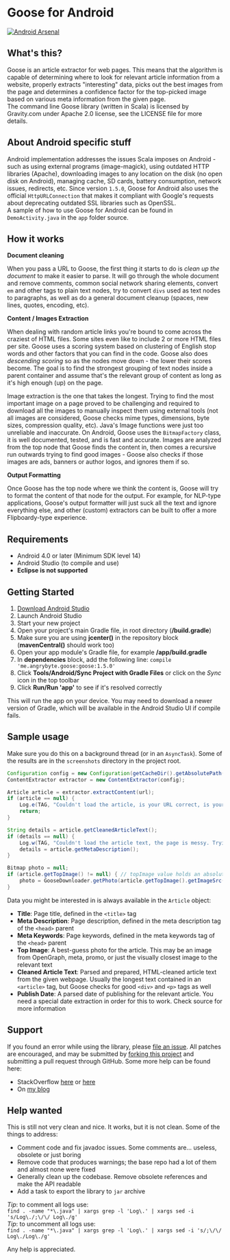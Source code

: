 Goose for Android
=================
[![Android Arsenal](https://img.shields.io/badge/Android%20Arsenal-goose-green.svg?style=true)](https://android-arsenal.com/details/1/4163)

What's this?
------------
Goose is an article extractor for web pages. This means that the algorithm is capable of determining where to look for relevant article information from a website, 
properly extracts "interesting" data, picks out the best images from the page and determines a confidence factor for the top-picked image based on various meta 
information from the given page.  
The command line Goose library (written in Scala) is licensed by Gravity.com under Apache 2.0 license, see the LICENSE file for more details.

About Android specific stuff
----------------------------
Android implementation addresses the issues Scala imposes on Android - such as using external programs (image-magick), using outdated HTTP libraries (Apache),
downloading images to any location on the disk (no open disk on Android), managing cache, SD cards, battery consumption, network issues, redirects, etc.
Since version `1.5.0`, Goose for Android also uses the official `HttpURLConnection` that makes it compliant with Google's requests about deprecating outdated
SSL libraries such as OpenSSL.  
A sample of how to use Goose for Android can be found in `DemoActivity.java` in the `app` folder source.

How it works
------------
**Document cleaning**

When you pass a URL to Goose, the first thing it starts to do is _clean up the document_ to make it easier to parse. It will go through the whole document and remove comments, common social network sharing elements, convert `em` and other tags to plain text nodes, try to convert `divs` used as text nodes to paragraphs, as well as do a general document cleanup (spaces, new lines, quotes, encoding, etc).

**Content / Images Extraction**

When dealing with random article links you're bound to come across the craziest of HTML files. Some sites even like to include 2 or more HTML files per site. Goose uses a scoring system based on clustering of English stop words and other factors that you can find in the code. Goose also does _descending scoring_ so as the nodes move down - the lower their scores become. The goal is to find the strongest grouping of text nodes inside a parent container and assume that's the relevant group of content as long as it's high enough (up) on the page.

Image extraction is the one that takes the longest. Trying to find the most important image on a page proved to be challenging and required to download all the images to manually inspect them using external tools (not all images are considered, Goose checks mime types, dimensions, byte sizes, compression quality, etc). Java's Image functions were just too unreliable and inaccurate. On Android, Goose uses the `BitmapFactory` class, it is well documented, tested, and is fast and accurate. Images are analyzed from the top node that Goose finds the content in, then comes a recursive run outwards trying to find good images - Goose also checks if those images are ads, banners or author logos, and ignores them if so.

**Output Formatting**

Once Goose has the top node where we think the content is, Goose will try to format the content of that node for the output. For example, for NLP-type applications, Goose's output formatter will just suck all the text and ignore everything else, and other (custom) extractors can be built to offer a more Flipboardy-type experience.

Requirements
------------
- Android 4.0 or later (Minimum SDK level 14)
- Android Studio (to compile and use)
- **Eclipse is not supported**

Getting Started
---------------
1. [Download Android Studio](http://developer.android.com/sdk/index.html)
2. Launch Android Studio
3. Start your new project
4. Open your project's main Gradle file, in root directory (**/build.gradle**)
5. Make sure you are using **jcenter()** in the repository block (**mavenCentral()** should work too)
6. Open your app module's Gradle file, for example **/app/build.gradle**
7. In **dependencies** block, add the following line: `compile 'me.angrybyte.goose:goose:1.5.0'`
8. Click **Tools/Android/Sync Project with Gradle Files** or click on the *Sync* icon in the top toolbar
9. Click **Run/Run 'app'** to see if it's resolved correctly

This will run the app on your device. You may need to download a newer version of Gradle, which will be available in the Android Studio UI if compile fails.

Sample usage
------------
Make sure you do this on a background thread (or in an `AsyncTask`). Some of the results are in the `screenshots` directory in the project root.
```java
Configuration config = new Configuration(getCacheDir().getAbsolutePath());
ContentExtractor extractor = new ContentExtractor(config);

Article article = extractor.extractContent(url);
if (article == null) {
    Log.e(TAG, "Couldn't load the article, is your URL correct, is your Internet working?");
    return;
}

String details = article.getCleanedArticleText();
if (details == null) {
    Log.w(TAG, "Couldn't load the article text, the page is messy. Trying with page description...");
    details = article.getMetaDescription();
}

Bitmap photo = null;
if (article.getTopImage() != null) { // topImage value holds an absolute URL
    photo = GooseDownloader.getPhoto(article.getTopImage().getImageSrc());
}
```

Data you might be interested in is always available in the `Article` object:
- **Title**: Page title, defined in the `<title>` tag
- **Meta Description**: Page description, defined in the meta description tag of the `<head>` parent
- **Meta Keywords**: Page keywords, defined in the meta keywords tag of the `<head>` parent
- **Top Image**: A best-guess photo for the article. This may be an image from OpenGraph, meta, promo, or just the visually closest image to the relevant text
- **Cleaned Article Text**: Parsed and prepared, HTML-cleaned article text from the given webpage. Usually the longest text contained in an `<article>` tag, but Goose checks for good `<div>` and `<p>` tags as well
- **Publish Date**: A parsed date of publishing for the relevant article. You need a special date extraction in order for this to work. Check source for more information

Support
-------
If you found an error while using the library, please [file an issue](https://github.com/milosmns/goose/issues/new).
All patches are encouraged, and may be submitted by [forking this project](https://github.com/milosmns/goose/fork) and
submitting a pull request through GitHub.
Some more help can be found here:
- StackOverflow [here](http://stackoverflow.com/questions/tagged/goose) or [here](http://stackoverflow.com/questions/tagged/goose-android)
- On [my blog](http://angrybyte.me)

Help wanted
-----------
This is still not very clean and nice. It works, but it is not clean. Some of the things to address:

- Comment code and fix javadoc issues. Some comments are... useless, obsolete or just boring
- Remove code that produces warnings; the base repo had a lot of them and almost none were fixed
- Generally clean up the codebase. Remove obsolete references and make the API readable
- Add a task to export the library to `jar` archive

_Tip_: to comment all logs use:  
```find . -name "*\.java" | xargs grep -l 'Log\.' | xargs sed -i 's/Log\./;\/\/ Log\./g'```  
_Tip_: to uncomment all logs use:  
```find . -name "*\.java" | xargs grep -l 'Log\.' | xargs sed -i 's/;\/\/ Log\./Log\./g'```

Any help is appreciated.
